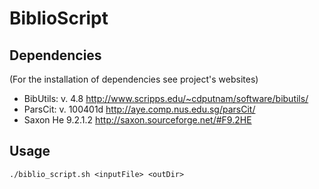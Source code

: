 BiblioScript
============

## Dependencies ##

(For the installation of dependencies see project's websites)

* BibUtils: v. 4.8 <http://www.scripps.edu/~cdputnam/software/bibutils/>
* ParsCit: v. 100401d <http://aye.comp.nus.edu.sg/parsCit/>
* Saxon He 9.2.1.2 <http://saxon.sourceforge.net/#F9.2HE>

## Usage ##

	./biblio_script.sh <inputFile> <outDir>
	
